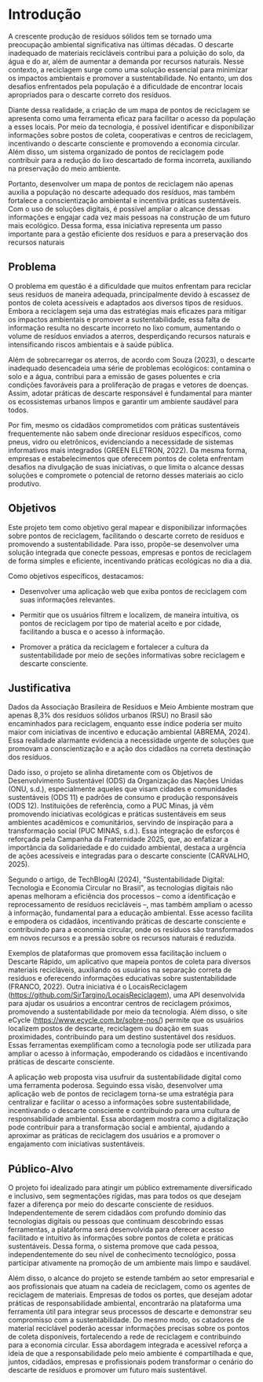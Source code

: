 # Introdução
A crescente produção de resíduos sólidos tem se tornado uma preocupação ambiental significativa nas últimas décadas. O descarte inadequado de materiais recicláveis contribui para a poluição do solo, da água e do ar, além de aumentar a demanda por recursos naturais. Nesse contexto, a reciclagem surge como uma solução essencial para minimizar os impactos ambientais e promover a sustentabilidade. No entanto, um dos desafios enfrentados pela população é a dificuldade de encontrar locais apropriados para o descarte correto dos resíduos. 

Diante dessa realidade, a criação de um mapa de pontos de reciclagem se apresenta como uma ferramenta eficaz para facilitar o acesso da população a esses locais. Por meio da tecnologia, é possível identificar e disponibilizar informações sobre postos de coleta, cooperativas e centros de reciclagem, incentivando o descarte consciente e promovendo a economia circular. Além disso, um sistema organizado de pontos de reciclagem pode contribuir para a redução do lixo descartado de forma incorreta, auxiliando na preservação do meio ambiente. 

Portanto, desenvolver um mapa de pontos de reciclagem não apenas auxilia a população no descarte adequado dos resíduos, mas também fortalece a conscientização ambiental e incentiva práticas sustentáveis. Com o uso de soluções digitais, é possível ampliar o alcance dessas informações e engajar cada vez mais pessoas na construção de um futuro mais ecológico. Dessa forma, essa iniciativa representa um passo importante para a gestão eficiente dos resíduos e para a preservação dos recursos naturais


## Problema
O problema em questão é a dificuldade que muitos enfrentam para reciclar seus resíduos de maneira adequada, principalmente devido à escassez de pontos de coleta acessíveis e adaptados aos diversos tipos de resíduos. Embora a reciclagem seja uma das estratégias mais eficazes para mitigar os impactos ambientais e promover a sustentabilidade, essa falta de informação resulta no descarte incorreto no lixo comum, aumentando o volume de resíduos enviados a aterros, desperdiçando recursos naturais e intensificando riscos ambientais e à saúde pública. 

Além de sobrecarregar os aterros, de acordo com Souza (2023), o descarte inadequado desencadeia uma série de problemas ecológicos: contamina o solo e a água, contribui para a emissão de gases poluentes e cria condições favoráveis para a proliferação de pragas e vetores de doenças. Assim, adotar práticas de descarte responsável é fundamental para manter os ecossistemas urbanos limpos e garantir um ambiente saudável para todos. 

Por fim, mesmo os cidadãos comprometidos com práticas sustentáveis frequentemente não sabem onde direcionar resíduos específicos, como pneus, vidro ou eletrônicos, evidenciando a necessidade de sistemas informativos mais integrados (GREEN ELETRON, 2022). Da mesma forma, empresas e estabelecimentos que oferecem pontos de coleta enfrentam desafios na divulgação de suas iniciativas, o que limita o alcance dessas soluções e compromete o potencial de retorno desses materiais ao ciclo produtivo.


## Objetivos
Este projeto tem como objetivo geral mapear e disponibilizar informações sobre pontos de reciclagem, facilitando o descarte correto de resíduos e promovendo a sustentabilidade. Para isso, propõe-se desenvolver uma solução integrada que conecte pessoas, empresas e pontos de reciclagem de forma simples e eficiente, incentivando práticas ecológicas no dia a dia. 

Como objetivos específicos, destacamos: 

- Desenvolver uma aplicação web que exiba pontos de reciclagem com suas informações relevantes. 

- Permitir que os usuários filtrem e localizem, de maneira intuitiva, os pontos de reciclagem por tipo de material aceito e por cidade, facilitando a busca e o acesso à informação. 

- Promover a prática da reciclagem e fortalecer a cultura da sustentabilidade por meio de seções informativas sobre reciclagem e descarte consciente. 

## Justificativa
Dados da Associação Brasileira de Resíduos e Meio Ambiente mostram que apenas 8,3% dos resíduos sólidos urbanos (RSU) no Brasil são encaminhados para reciclagem, enquanto esse índice poderia ser muito maior com iniciativas de incentivo e educação ambiental (ABREMA, 2024). Essa realidade alarmante evidencia a necessidade urgente de soluções que promovam a conscientização e a ação dos cidadãos na correta destinação dos resíduos. 

Dado isso, o projeto se alinha diretamente com os Objetivos de Desenvolvimento Sustentável (ODS) da Organização das Nações Unidas (ONU, s.d.), especialmente aqueles que visam cidades e comunidades sustentáveis (ODS 11) e padrões de consumo e produção responsáveis (ODS 12). Instituições de referência, como a PUC Minas, já vêm promovendo iniciativas ecológicas e práticas sustentáveis em seus ambientes acadêmicos e comunitários, servindo de inspiração para a transformação social (PUC MINAS, s.d.). Essa integração de esforços é reforçada pela Campanha da Fraternidade 2025, que, ao enfatizar a importância da solidariedade e do cuidado ambiental, destaca a urgência de ações acessíveis e integradas para o descarte consciente (CARVALHO, 2025). 

Segundo o artigo, de TechBlogAI (2024), "Sustentabilidade Digital: Tecnologia e Economia Circular no Brasil", as tecnologias digitais não apenas melhoram a eficiência dos processos – como a identificação e reprocessamento de resíduos recicláveis –, mas também ampliam o acesso à informação, fundamental para a educação ambiental. Esse acesso facilita e empodera os cidadãos, incentivando práticas de descarte consciente e contribuindo para a economia circular, onde os resíduos são transformados em novos recursos e a pressão sobre os recursos naturais é reduzida. 

Exemplos de plataformas que promovem essa facilitação incluem o Descarte Rápido, um aplicativo que mapeia pontos de coleta para diversos materiais recicláveis, auxiliando os usuários na separação correta de resíduos e oferecendo informações educativas sobre sustentabilidade (FRANCO, 2022). Outra iniciativa é o LocaisReciclagem (https://github.com/SirTargino/LocaisReciclagem), uma API desenvolvida para ajudar os usuários a encontrar centros de reciclagem próximos, promovendo a sustentabilidade por meio da tecnologia. Além disso, o site eCycle (https://www.ecycle.com.br/sobre-nos/) permite que os usuários localizem postos de descarte, reciclagem ou doação em suas proximidades, contribuindo para um destino sustentável dos resíduos. Essas ferramentas exemplificam como a tecnologia pode ser utilizada para ampliar o acesso à informação, empoderando os cidadãos e incentivando práticas de descarte consciente. 

A aplicação web proposta visa usufruir da sustentabilidade digital como uma ferramenta poderosa. Seguindo essa visão, desenvolver uma aplicação web de pontos de reciclagem torna-se uma estratégia para centralizar e facilitar o acesso a informações sobre sustentabilidade, incentivando o descarte consciente e contribuindo para uma cultura de responsabilidade ambiental. Essa abordagem mostra como a digitalização pode contribuir para a transformação social e ambiental, ajudando a aproximar as práticas de reciclagem dos usuários e a promover o engajamento com iniciativas sustentáveis. 

## Público-Alvo
O projeto foi idealizado para atingir um público extremamente diversificado e inclusivo, sem segmentações rígidas, mas para todos os que desejam fazer a diferença por meio do descarte consciente de resíduos. Independentemente de serem cidadãos com profundo domínio das tecnologias digitais ou pessoas que continuam descobrindo essas ferramentas, a plataforma será desenvolvida para oferecer acesso facilitado e intuitivo às informações sobre pontos de coleta e práticas sustentáveis. Dessa forma, o sistema promove que cada pessoa, independentemente do seu nível de conhecimento tecnológico, possa participar ativamente na promoção de um ambiente mais limpo e saudável. 

Além disso, o alcance do projeto se estende também ao setor empresarial e aos profissionais que atuam na cadeia de reciclagem, como os agentes de reciclagem de materiais. Empresas de todos os portes, que desejam adotar práticas de responsabilidade ambiental, encontrarão na plataforma uma ferramenta útil para integrar seus processos de descarte e demonstrar seu compromisso com a sustentabilidade. Do mesmo modo, os catadores de material reciclável poderão acessar informações precisas sobre os pontos de coleta disponíveis, fortalecendo a rede de reciclagem e contribuindo para a economia circular. Essa abordagem integrada e acessível reforça a ideia de que a responsabilidade pelo meio ambiente é compartilhada e que, juntos, cidadãos, empresas e profissionais podem transformar o cenário do descarte de resíduos e promover um futuro mais sustentável. 

